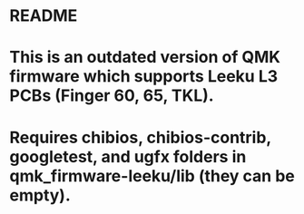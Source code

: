 # README

# This is an outdated version of QMK firmware which supports Leeku L3 PCBs (Finger 60, 65, TKL).

# Requires chibios, chibios-contrib, googletest, and ugfx folders in qmk_firmware-leeku/lib (they can be empty).
